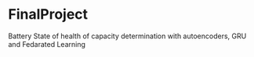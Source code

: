 # FinalProject
Battery State of health of capacity determination with autoencoders, GRU and Fedarated Learning
